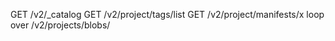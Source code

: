 GET /v2/_catalog
GET /v2/project/tags/list
GET /v2/project/manifests/x
loop over /v2/projects/blobs/<hash>